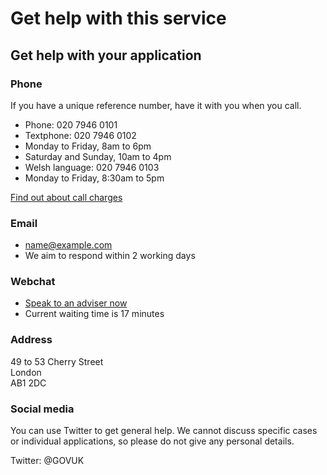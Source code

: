 # Get help with this service

## Get help with your application

### Phone

If you have a unique reference number, have it with you when you call.

- Phone: 020 7946 0101
- Textphone: 020 7946 0102
- Monday to Friday, 8am to 6pm
- Saturday and Sunday, 10am to 4pm
- Welsh language: 020 7946 0103
- Monday to Friday, 8:30am to 5pm

[Find out about call charges](#)

### Email

- [name@example.com](#)
- We aim to respond within 2 working days

### Webchat

- [Speak to an adviser now](#)
- Current waiting time is 17 minutes

### Address

49 to 53 Cherry Street  
London  
AB1 2DC

### Social media

You can use Twitter to get general help. We cannot discuss specific cases or
individual applications, so please do not give any personal details.

Twitter: @GOVUK
